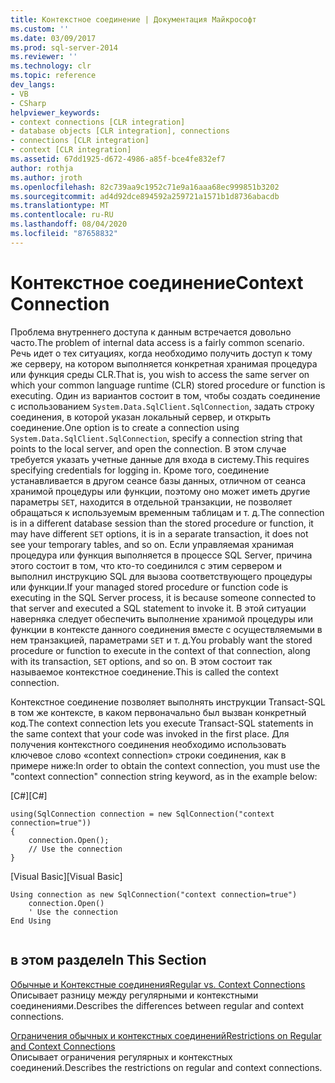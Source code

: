 ```yaml
---
title: Контекстное соединение | Документация Майкрософт
ms.custom: ''
ms.date: 03/09/2017
ms.prod: sql-server-2014
ms.reviewer: ''
ms.technology: clr
ms.topic: reference
dev_langs:
- VB
- CSharp
helpviewer_keywords:
- context connections [CLR integration]
- database objects [CLR integration], connections
- connections [CLR integration]
- context [CLR integration]
ms.assetid: 67dd1925-d672-4986-a85f-bce4fe832ef7
author: rothja
ms.author: jroth
ms.openlocfilehash: 82c739aa9c1952c71e9a16aaa68ec999851b3202
ms.sourcegitcommit: ad4d92dce894592a259721a1571b1d8736abacdb
ms.translationtype: MT
ms.contentlocale: ru-RU
ms.lasthandoff: 08/04/2020
ms.locfileid: "87658832"
---
```

# <a name="context-connection"></a><span data-ttu-id="95195-102">Контекстное соединение</span><span class="sxs-lookup"><span data-stu-id="95195-102">Context Connection</span></span>
  <span data-ttu-id="95195-103">Проблема внутреннего доступа к данным встречается довольно часто.</span><span class="sxs-lookup"><span data-stu-id="95195-103">The problem of internal data access is a fairly common scenario.</span></span> <span data-ttu-id="95195-104">Речь идет о тех ситуациях, когда необходимо получить доступ к тому же серверу, на котором выполняется конкретная хранимая процедура или функция среды CLR.</span><span class="sxs-lookup"><span data-stu-id="95195-104">That is, you wish to access the same server on which your common language runtime (CLR) stored procedure or function is executing.</span></span> <span data-ttu-id="95195-105">Один из вариантов состоит в том, чтобы создать соединение с использованием `System.Data.SqlClient.SqlConnection`, задать строку соединения, в которой указан локальный сервер, и открыть соединение.</span><span class="sxs-lookup"><span data-stu-id="95195-105">One option is to create a connection using `System.Data.SqlClient.SqlConnection`, specify a connection string that points to the local server, and open the connection.</span></span> <span data-ttu-id="95195-106">В этом случае требуется указать учетные данные для входа в систему.</span><span class="sxs-lookup"><span data-stu-id="95195-106">This requires specifying credentials for logging in.</span></span> <span data-ttu-id="95195-107">Кроме того, соединение устанавливается в другом сеансе базы данных, отличном от сеанса хранимой процедуры или функции, поэтому оно может иметь другие параметры `SET`, находится в отдельной транзакции, не позволяет обращаться к используемым временным таблицам и т. д.</span><span class="sxs-lookup"><span data-stu-id="95195-107">The connection is in a different database session than the stored procedure or function, it may have different `SET` options, it is in a separate transaction, it does not see your temporary tables, and so on.</span></span> <span data-ttu-id="95195-108">Если управляемая хранимая процедура или функция выполняется в процессе SQL Server, причина этого состоит в том, что кто-то соединился с этим сервером и выполнил инструкцию SQL для вызова соответствующего процедуры или функции.</span><span class="sxs-lookup"><span data-stu-id="95195-108">If your managed stored procedure or function code is executing in the SQL Server process, it is because someone connected to that server and executed a SQL statement to invoke it.</span></span> <span data-ttu-id="95195-109">В этой ситуации наверняка следует обеспечить выполнение хранимой процедуры или функции в контексте данного соединения вместе с осуществляемыми в нем транзакцией, параметрами `SET` и т. д.</span><span class="sxs-lookup"><span data-stu-id="95195-109">You probably want the stored procedure or function to execute in the context of that connection, along with its transaction, `SET` options, and so on.</span></span> <span data-ttu-id="95195-110">В этом состоит так называемое контекстное соединение.</span><span class="sxs-lookup"><span data-stu-id="95195-110">This is called the context connection.</span></span>  
  
 <span data-ttu-id="95195-111">Контекстное соединение позволяет выполнять инструкции Transact-SQL в том же контексте, в каком первоначально был вызван конкретный код.</span><span class="sxs-lookup"><span data-stu-id="95195-111">The context connection lets you execute Transact-SQL statements in the same context that your code was invoked in the first place.</span></span> <span data-ttu-id="95195-112">Для получения контекстного соединения необходимо использовать ключевое слово «context connection» строки соединения, как в примере ниже:</span><span class="sxs-lookup"><span data-stu-id="95195-112">In order to obtain the context connection, you must use the "context connection" connection string keyword, as in the example below:</span></span>  
  
 <span data-ttu-id="95195-113">[C#]</span><span class="sxs-lookup"><span data-stu-id="95195-113">[C#]</span></span>  
  
```  
using(SqlConnection connection = new SqlConnection("context connection=true"))   
{  
    connection.Open();  
    // Use the connection  
}  
```  
  
 <span data-ttu-id="95195-114">[Visual Basic]</span><span class="sxs-lookup"><span data-stu-id="95195-114">[Visual Basic]</span></span>  
  
```  
Using connection as new SqlConnection("context connection=true")  
    connection.Open()  
    ' Use the connection  
End Using  
  
```  
  
## <a name="in-this-section"></a><span data-ttu-id="95195-115">в этом разделе</span><span class="sxs-lookup"><span data-stu-id="95195-115">In This Section</span></span>  
 [<span data-ttu-id="95195-116">Обычные и Контекстные соединения</span><span class="sxs-lookup"><span data-stu-id="95195-116">Regular vs. Context Connections</span></span>](context-connections-vs-regular-connections.md)  
 <span data-ttu-id="95195-117">Описывает разницу между регулярными и контекстными соединениями.</span><span class="sxs-lookup"><span data-stu-id="95195-117">Describes the differences between regular and context connections.</span></span>  
  
 [<span data-ttu-id="95195-118">Ограничения обычных и контекстных соединений</span><span class="sxs-lookup"><span data-stu-id="95195-118">Restrictions on Regular and Context Connections</span></span>](context-connections-and-regular-connections-restrictions.md)  
 <span data-ttu-id="95195-119">Описывает ограничения регулярных и контекстных соединений.</span><span class="sxs-lookup"><span data-stu-id="95195-119">Describes the restrictions on regular and context connections.</span></span>  
  
  
